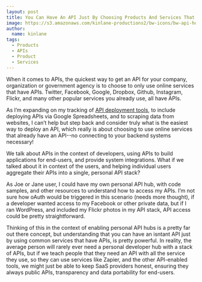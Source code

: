```yaml
---
layout: post
title: You Can Have An API Just By Choosing Products And Services That Have APIs
image: https://s3.amazonaws.com/kinlane-productions2/bw-icons/bw-api-hold.png
author:
  name: kinlane
tags:
  - Products
  - APIs
  - Product
  - Services
---
```

When it comes to APIs, the quickest way to get an API for your company, organization or government agency is to choose to only use online services that have APIs. Twitter, Facebook, Google, Dropbox, Github, Instagram, Flickr, and many other popular services you already use, all have APIs.

As I’m expanding on my tracking of [API deployment tools](http://deployment.apievangelist.com), to include deploying APIs via Google Spreadsheets, and to scraping data from websites, I can’t help but step back and consider truly what is the easiest way to deploy an API, which really is about choosing to use online services that already have an API--no connecting to your backend systems necessary!

We talk about APIs in the context of developers, using APIs to build applications for end-users, and provide system integrations. What if we talked about it in context of the users, and helping individual users aggregate their APIs into a single, personal API stack?

As Joe or Jane user, I could have my own personal API hub, with code samples, and other resources to understand how to access my APIs. I’m not sure how oAuth would be triggered in this scenario (needs more thought), if a developer wanted access to my Facebook or other private data, but if I ran WordPress, and included my Flickr photos in my API stack, API access could be pretty straightforward.

Thinking of this in the context of enabling personal API hubs is a pretty far out there concept, but understanding that you can have an isntant API just by using common services that have APIs, is pretty powerful. In reality, the average person will rarely ever need a personal developer hub with a stack of APIs, but if we teach people that they need an API with all the service they use, so they can use services like Zapier, and the other API-enabled tools, we might just be able to keep SaaS providers honest, ensuring they always public APIs, transparency and data portability for end-users.